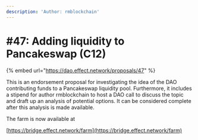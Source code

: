 ```yaml
---
description: 'Author: rmblockchain'
---
```


# #47: Adding liquidity to Pancakeswap (C12)

{% embed url="https://dao.effect.network/proposals/47" %}

This is an endorsement proposal for investigating the idea of the DAO contributing funds to a Pancakeswap liquidity pool. Furthermore, it includes a stipend for author rmblockchain to host a DAO call to discuss the topic and draft up an analysis of potential options. It can be considered complete after this analysis is made available.



The farm is now available at 

[https://bridge.effect.network/farm](https://bridge.effect.network/farm)
